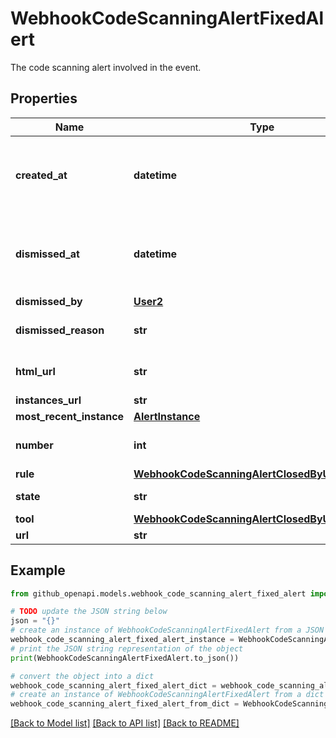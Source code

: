 # WebhookCodeScanningAlertFixedAlert

The code scanning alert involved in the event.

## Properties

Name | Type | Description | Notes
------------ | ------------- | ------------- | -------------
**created_at** | **datetime** | The time that the alert was created in ISO 8601 format: &#x60;YYYY-MM-DDTHH:MM:SSZ.&#x60; | 
**dismissed_at** | **datetime** | The time that the alert was dismissed in ISO 8601 format: &#x60;YYYY-MM-DDTHH:MM:SSZ&#x60;. | 
**dismissed_by** | [**User2**](User2.md) |  | 
**dismissed_reason** | **str** | The reason for dismissing or closing the alert. | 
**html_url** | **str** | The GitHub URL of the alert resource. | 
**instances_url** | **str** |  | [optional] 
**most_recent_instance** | [**AlertInstance**](AlertInstance.md) |  | [optional] 
**number** | **int** | The code scanning alert number. | 
**rule** | [**WebhookCodeScanningAlertClosedByUserAlertRule**](WebhookCodeScanningAlertClosedByUserAlertRule.md) |  | 
**state** | **str** | State of a code scanning alert. | 
**tool** | [**WebhookCodeScanningAlertClosedByUserAlertTool**](WebhookCodeScanningAlertClosedByUserAlertTool.md) |  | 
**url** | **str** |  | 

## Example

```python
from github_openapi.models.webhook_code_scanning_alert_fixed_alert import WebhookCodeScanningAlertFixedAlert

# TODO update the JSON string below
json = "{}"
# create an instance of WebhookCodeScanningAlertFixedAlert from a JSON string
webhook_code_scanning_alert_fixed_alert_instance = WebhookCodeScanningAlertFixedAlert.from_json(json)
# print the JSON string representation of the object
print(WebhookCodeScanningAlertFixedAlert.to_json())

# convert the object into a dict
webhook_code_scanning_alert_fixed_alert_dict = webhook_code_scanning_alert_fixed_alert_instance.to_dict()
# create an instance of WebhookCodeScanningAlertFixedAlert from a dict
webhook_code_scanning_alert_fixed_alert_from_dict = WebhookCodeScanningAlertFixedAlert.from_dict(webhook_code_scanning_alert_fixed_alert_dict)
```
[[Back to Model list]](../README.md#documentation-for-models) [[Back to API list]](../README.md#documentation-for-api-endpoints) [[Back to README]](../README.md)


